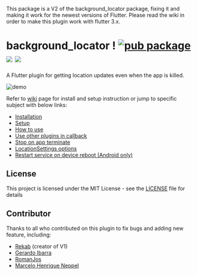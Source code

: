 This package is a V2 of the background_locator package, fixing it and making it work for the newest versions of Flutter. Please read the wiki in order to make this plugin work with flutter 3.x.

# background_locator ! [![pub package](https://img.shields.io/pub/v/background_locator.svg)](https://pub.dartlang.org/packages/background_locator) ![](https://img.shields.io/github/contributors/Yukams/background_locator_fixed) ![](https://img.shields.io/github/license/Yukams/background_locator_fixed)

A Flutter plugin for getting location updates even when the app is killed.

![demo](https://raw.githubusercontent.com/RomanJos/background_locator/master/demo.gif)

Refer to [wiki](https://github.com/Yukams/background_locator_fixed/wiki) page for install and setup instruction or jump to specific subject with below links:

* [Installation](https://github.com/Yukams/background_locator_fixed/wiki/Installation)
* [Setup](https://github.com/Yukams/background_locator_fixed/wiki/Setup)
* [How to use](https://github.com/Yukams/background_locator_fixed/wiki/How-to-use)
* [Use other plugins in callback](https://github.com/Yukams/background_locator_fixed/wiki/Use-other-plugins-in-callback)
* [Stop on app terminate](https://github.com/Yukams/background_locator_fixed/wiki/Stop-on-app-terminate)
* [LocationSettings options](https://github.com/Yukams/background_locator_fixed/wiki/LocationSettings-options)
* [Restart service on device reboot (Android only)](https://github.com/Yukams/background_locator_fixed/wiki/Restart-service-on-device-reboot)

##  License
This project is licensed under the MIT License - see the [LICENSE](LICENSE) file for details

## Contributor
Thanks to all who contributed on this plugin to fix bugs and adding new feature, including:
* [Rekab](https://github.com/rekabhq) (creator of V1)
* [Gerardo Ibarra](https://github.com/gpibarra)
* [RomanJos](https://github.com/RomanJos)
* [Marcelo Henrique Neppel](https://github.com/marceloneppel)
